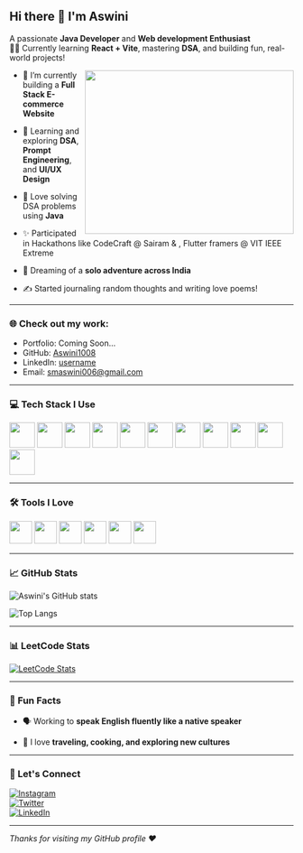 ## Hi there 👋 I'm Aswini

A passionate **Java Developer** and **Web development Enthusiast**  
👩‍💻 Currently learning **React + Vite**, mastering **DSA**, and building fun, real-world projects!

<img align="right" width="370" height="290" src="https://i.pinimg.com/originals/47/f0/34/47f0342cec72b800463bf003eac1257e.gif">

- 🔭 I’m currently building a **Full Stack E-commerce Website**  
- 🌱 Learning and exploring **DSA**, **Prompt Engineering**, and **UI/UX Design**  
- 🚀 Love solving DSA problems using **Java**
- ✨ Participated in Hackathons like CodeCraft @ Sairam & , Flutter framers @ VIT  IEEE Extreme  
- 🌄 Dreaming of a **solo adventure across India**  

- ✍️ Started journaling random thoughts and writing love poems!

---

### 🌐 Check out my work:
- Portfolio: Coming Soon...
- GitHub: [Aswini1008](https://github.com/Aswini1008)
- LinkedIn: [username](https://www.linkedin.com/in/username)
- Email: smaswini006@gmail.com

---

### 💻 Tech Stack I Use

<img height="45" src="https://img.icons8.com/color/48/java-coffee-cup-logo.png" />
<img height="45" src="https://img.icons8.com/color/48/html-5.png" />
<img height="45" src="https://img.icons8.com/color/48/css3.png" />
<img height="45" src="https://img.icons8.com/color/48/javascript.png" />
<img height="45" src="https://img.icons8.com/color/48/react-native.png" />
<img height="45" src="https://img.icons8.com/color/48/tailwindcss.png" />
<img height="45" src="https://img.icons8.com/color/48/nodejs.png" />
<img height="45" src="https://img.icons8.com/color/48/firebase.png" />
<img height="45" src="https://img.icons8.com/color/48/mysql-logo.png" />
<img height="45" src="https://img.icons8.com/color/48/mongodb.png" />
<img height="45" src="https://img.icons8.com/color/48/github.png" />

---

### 🛠️ Tools I Love

<img height="40" src="https://img.icons8.com/color/48/visual-studio-code-2019.png" />
<img height="40" src="https://img.icons8.com/color/48/git.png" />
<img height="40" src="https://img.icons8.com/color/48/figma--v1.png" />
<img height="40" src="https://img.icons8.com/color/48/adobe-xd.png" />
<img height="40" src="https://img.icons8.com/color/48/eclipse.png" />
<img height="40" src="https://img.icons8.com/color/48/netlify.png" />

---

### 📈 GitHub Stats

![Aswini's GitHub stats](https://github-readme-stats.vercel.app/api?username=Aswini1008&theme=radical&show_icons=true)

![Top Langs](https://github-readme-stats.vercel.app/api/top-langs/?username=Aswini1008&layout=compact&theme=radical)

---

### 📊 LeetCode Stats

[![LeetCode Stats](https://leetcard.jacoblin.cool/Aswini1008?ext=contest&theme=dark)](https://leetcode.com/Aswini1008)

---

### 🧠 Fun Facts

- 🗣 Working to **speak English fluently like a native speaker**

- 🧳 I love **traveling, cooking, and exploring new cultures**

---

### 🔗 Let's Connect

[![Instagram](https://img.shields.io/badge/Instagram-E4405F?style=for-the-badge&logo=instagram&logoColor=white)](https://www.instagram.com/)  
[![Twitter](https://img.shields.io/badge/Twitter-1DA1F2?style=for-the-badge&logo=twitter&logoColor=white)](https://twitter.com/)  
[![LinkedIn](https://img.shields.io/badge/LinkedIn-blue?style=for-the-badge&logo=linkedin&logoColor=white)](https://www.linkedin.com/in/username)

---

*Thanks for visiting my GitHub profile ❤️*
